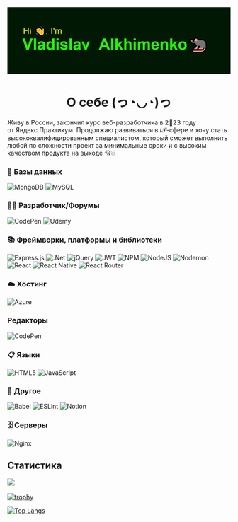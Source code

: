 <img src="/header.png" alt="banner about me">
<h1 align="center">О себе (っ◔◡◔)っ</h1>

<p>Живу в&nbsp;России, закончил курс веб-разработчика в&nbsp;𝟤🍩𝟤𝟥 году от&nbsp;Яндекс.Практикум. Продолжаю развиваться в 𝐼𝒯-сфере и&nbsp;хочу стать высококвалифицированным специалистом, который сможет выполнить любой по&nbsp;сложности проект за&nbsp;минимальные сроки и&nbsp;с&nbsp;высоким качеством продукта на&nbsp;выходе 💘💥 </p>

<h3>💾 Базы данных</h3>

![MongoDB](https://img.shields.io/badge/MongoDB-%234ea94b.svg?style=for-the-badge&logo=mongodb&logoColor=white)
![MySQL](https://img.shields.io/badge/mysql-%2300f.svg?style=for-the-badge&logo=mysql&logoColor=white)

<h3>🧑‍💻 Разработчик/Форумы</h3>

![CodePen](https://img.shields.io/badge/Codepen-000000?style=for-the-badge&logo=codepen&logoColor=white)
![Udemy](https://img.shields.io/badge/Udemy-A435F0?style=for-the-badge&logo=Udemy&logoColor=white)

<h3>📚 Фреймворки, платформы и библиотеки</h3>

![Express.js](https://img.shields.io/badge/express.js-%23404d59.svg?style=for-the-badge&logo=express&logoColor=%2361DAFB)
![.Net](https://img.shields.io/badge/.NET-5C2D91?style=for-the-badge&logo=.net&logoColor=white)
![jQuery](https://img.shields.io/badge/jquery-%230769AD.svg?style=for-the-badge&logo=jquery&logoColor=white)
![JWT](https://img.shields.io/badge/JWT-black?style=for-the-badge&logo=JSON%20web%20tokens)
![NPM](https://img.shields.io/badge/NPM-%23CB3837.svg?style=for-the-badge&logo=npm&logoColor=white)
![NodeJS](https://img.shields.io/badge/node.js-6DA55F?style=for-the-badge&logo=node.js&logoColor=white)
![Nodemon](https://img.shields.io/badge/NODEMON-%23323330.svg?style=for-the-badge&logo=nodemon&logoColor=%BBDEAD)
![React](https://img.shields.io/badge/react-%2320232a.svg?style=for-the-badge&logo=react&logoColor=%2361DAFB)
![React Native](https://img.shields.io/badge/react_native-%2320232a.svg?style=for-the-badge&logo=react&logoColor=%2361DAFB)
![React Router](https://img.shields.io/badge/React_Router-CA4245?style=for-the-badge&logo=react-router&logoColor=white)

<h3>☁️ Хостинг</h3>

![Azure](https://img.shields.io/badge/azure-%230072C6.svg?style=for-the-badge&logo=microsoftazure&logoColor=white)

<h3>Редакторы</h3>

![CodePen](https://img.shields.io/badge/CodePen-white?style=for-the-badge&logo=codepen&logoColor=black)

<h3>📋 Языки</h3>

![HTML5](https://img.shields.io/badge/html5-%23E34F26.svg?style=for-the-badge&logo=html5&logoColor=white)
![JavaScript](https://img.shields.io/badge/javascript-%23323330.svg?style=for-the-badge&logo=javascript&logoColor=%23F7DF1E)

<h3>🥅 Другое</h3>

![Babel](https://img.shields.io/badge/Babel-F9DC3e?style=for-the-badge&logo=babel&logoColor=black)
![ESLint](https://img.shields.io/badge/ESLint-4B3263?style=for-the-badge&logo=eslint&logoColor=white)
![Notion](https://img.shields.io/badge/Notion-%23000000.svg?style=for-the-badge&logo=notion&logoColor=white)

<h3>🗄️ Серверы</h3>

![Nginx](https://img.shields.io/badge/nginx-%23009639.svg?style=for-the-badge&logo=nginx&logoColor=white)

<h2>Статистика</h2>

![](https://komarev.com/ghpvc/?username=Polar-Bear777)

[![trophy](https://github-profile-trophy.vercel.app/?username=Polar-Bear777)](https://github.com/ryo-ma/github-profile-trophy)

[![Top Langs](https://github-readme-stats.vercel.app/api/top-langs/?username=Polar-Bear777&layout=compact)](https://github.com/anuraghazra/github-readme-stats)
